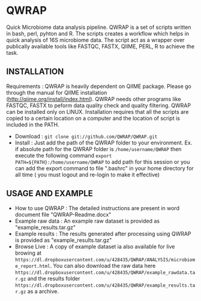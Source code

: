 QWRAP
=====

Quick Microbiome data analysis pipeline. QWRAP is a set of scripts written in bash, perl, pyhton and R. The scripts creates a workflow which helps in quick analysis of 16S microbiome data. The script act as a wrapper over publically available tools like FASTQC, FASTX, QIIME, PERL, R to achieve the task.

INSTALLATION
-----
Requirements : QWRAP is heavily dependent on QIIME package. Please go through the manual for QIIME installation (http://qiime.org/install/index.html). QWRAP needs other programs like FASTQC, FASTX to peform data quality check and quality filtering.
QWRAP can be installed only on LINUX. Installation requires that all the scripts are copied to a certain location on a computer and the location of script is included in the PATH.

* Download : ```git clone git://github.com/QWRAP/QWRAP.git```
* Install : Just add the path of the QWRAP folder to your environment. Ex. if absolute path for the QWRAP folder is ```/home/username/QWRAP```
then execute the following command ```export PATH=${PATH}:/home/username/QWRAP``` to add path for this session or you can add the export command to file ".bashrc" in your home directory for all time ( you must logout and re-login to make it effective)


USAGE AND EXAMPLE
-----
* How to use QWRAP : The detailed instructions are present in word document file "QWRAP-Readme.docx"
* Example raw data : An example raw dataset is provided as "example_results.tar.gz"
* Example results : The results generated after processing using QWRAP is provided as "example_results.tar.gz"
* Browse Live : A copy of example dataset ia also available for live browing at ```https://dl.dropboxusercontent.com/u/428435/QWRAP/ANALYSIS/microbiome_report.html```. You can also download the raw data here ```https://dl.dropboxusercontent.com/u/428435/QWRAP/example_rawdata.tar.gz``` and the results folder ```https://dl.dropboxusercontent.com/u/428435/QWRAP/example_results.tar.gz``` as a archive.

